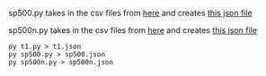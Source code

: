 
sp500.py takes in the csv files from [here](https://www.sectorspdr.com/sectorspdr/sector/xlu/holdings) and creates [this json file](./sp500.json)

sp500n.py takes in the csv files from [here](https://www.sectorspdr.com/sectorspdr/sector/xlu/holdings) and creates [this json file](./sp500n.json)

```
py t1.py > t1.json
py sp500.py > sp500.json
py sp500n.py > sp500n.json
```
